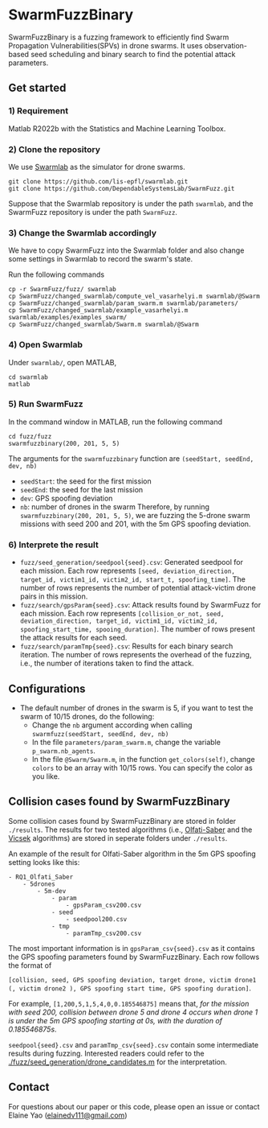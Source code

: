 # SwarmFuzzBinary

SwarmFuzzBinary is a fuzzing framework to efficiently find Swarm Propagation Vulnerabilities(SPVs) in drone swarms. It uses observation-based seed scheduling and binary search to find the potential attack parameters. 


## Get started

### 1) Requirement
Matlab R2022b with the Statistics and Machine Learning Toolbox. 

### 2) Clone the repository
We use [Swarmlab](https://github.com/lis-epfl/swarmlab) as the simulator for drone swarms.
```
git clone https://github.com/lis-epfl/swarmlab.git
git clone https://github.com/DependableSystemsLab/SwarmFuzz.git
```
Suppose that the Swarmlab repository is under the path `swarmlab`, and the SwarmFuzz repository is under the path `SwarmFuzz`.


### 3) Change the Swarmlab accordingly
We have to copy SwarmFuzz into the Swarmlab folder and also change some settings in Swarmlab to record the swarm's state.

Run the following commands
```
cp -r SwarmFuzz/fuzz/ swarmlab
cp SwarmFuzz/changed_swarmlab/compute_vel_vasarhelyi.m swarmlab/@Swarm
cp SwarmFuzz/changed_swarmlab/param_swarm.m swarmlab/parameters/
cp SwarmFuzz/changed_swarmlab/example_vasarhelyi.m swarmlab/examples/examples_swarm/
cp SwarmFuzz/changed_swarmlab/Swarm.m swarmlab/@Swarm
```
### 4) Open Swarmlab
Under `swarmlab/`, open MATLAB, 

```
cd swarmlab
matlab
```
### 5) Run SwarmFuzz
In the command window in MATLAB, run the following command
```
cd fuzz/fuzz
swarmfuzzbinary(200, 201, 5, 5) 
```

The arguments for the `swarmfuzzbinary` function are `(seedStart, seedEnd, dev, nb)`
- `seedStart`: the seed for the first mission 
- `seedEnd`: the seed for the last mission
- `dev`: GPS spoofing deviation
- `nb`: number of drones in the swarm
Therefore, by running `swarmfuzzbinary(200, 201, 5, 5)`, we are fuzzing the 5-drone swarm missions with seed 200 and 201, with the 5m GPS spoofing deviation.

### 6) Interprete the result
- `fuzz/seed_generation/seedpool{seed}.csv`: Generated seedpool for each mission. Each row represents `[seed, deviation_direction, target_id, victim1_id, victim2_id, start_t, spoofing_time]`. The number of rows represents the number of potential attack-victim drone pairs in this mission.
- `fuzz/search/gpsParam{seed}.csv`: Attack results found by SwarmFuzz for each mission. Each row represents 
`[collision_or_not, seed, deviation_direction, target_id, victim1_id, victim2_id, spoofing_start_time, spooing_duration]`. The number of rows present the attack results for each seed.
- `fuzz/search/paramTmp{seed}.csv`: Results for each binary search iteration. The number of rows represents the overhead of the fuzzing, i.e., the number of iterations taken to find the attack.  


## Configurations
- The default number of drones in the swarm is 5, if you want to test the swarm of 10/15 drones, do the following:
    - Change the `nb` argument according when calling `swarmfuzz(seedStart, seedEnd, dev, nb)`
    - In the file `parameters/param_swarm.m`, change the variable `p_swarm.nb_agents`.
    - In the file `@Swarm/Swarm.m`, in the function `get_colors(self)`, change `colors` to be an array with 10/15 rows. You can specify the color as you like.

## Collision cases found by SwarmFuzzBinary

Some collision cases found by SwarmFuzzBinary are stored in folder `./results`. The results for two tested algorithms (i.e., [Olfati-Saber](https://www.sciencedirect.com/science/article/pii/S1474667015386651) and the [Vicsek](https://www.science.org/doi/full/10.1126/scirobotics.aat3536) algorithms) are stored in seperate folders under `./results`.  

An example of the result for Olfati-Saber algorithm in the 5m GPS spoofing setting looks like this:
```
- RQ1_Olfati_Saber
    - 5drones
        - 5m-dev
            - param
                - gpsParam_csv200.csv
            - seed
                - seedpool200.csv
            - tmp
                - paramTmp_csv200.csv
```
The most important information is in `gpsParam_csv{seed}.csv` as it contains the GPS spoofing parameters found by SwarmFuzzBinary. Each row follows the format of 

`[collision, seed, GPS spoofing deviation, target drone, victim drone1 (, victim drone2 ), GPS spoofing start time, GPS spoofing duration]`.

For example, `[1,200,5,1,5,4,0,0.185546875]` means that, *for the mission with seed 200, collision between drone 5 and drone 4 occurs when drone 1 is under the 5m GPS spoofing starting at 0s, with the duration of 0.185546875s*. 

`seedpool{seed}.csv` and `paramTmp_csv{seed}.csv` contain some intermediate results during fuzzing. Interested readers could refer to the [./fuzz/seed_generation/drone_candidates.m](https://github.com/DependableSystemsLab/SwarmFuzz/blob/swarmfuzzbinary/fuzz/seed_generation/drone_candidates.m#L218) for the interpretation.



## Contact
For questions about our paper or this code, please open an issue or contact Elaine Yao (elainedv111@gmail.com)